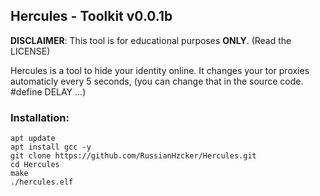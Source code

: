 ## Hercules - Toolkit v0.0.1b

**DISCLAIMER**: This tool is for educational purposes **ONLY**. (Read the LICENSE)

Hercules is a tool to hide your identity online.
It changes your tor proxies automaticly every 5 seconds,
(you can change that in the source code. #define DELAY ...)

### Installation:
```
apt update
apt install gcc -y
git clone https://github.com/RussianHzcker/Hercules.git
cd Hercules
make
./hercules.elf
```

